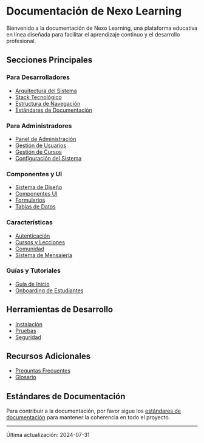 
# Documentación de Nexo Learning

Bienvenido a la documentación de Nexo Learning, una plataforma educativa en línea diseñada para facilitar el aprendizaje continuo y el desarrollo profesional.

## Secciones Principales

### Para Desarrolladores

- [Arquitectura del Sistema](architecture/overview.md)
- [Stack Tecnológico](tech/stack/TECHNOLOGY_STACK.md)
- [Estructura de Navegación](ESTRUCTURA_NAVEGACION.md)
- [Estándares de Documentación](DOCUMENTACION.md)

### Para Administradores

- [Panel de Administración](features/admin/administracion.md)
- [Gestión de Usuarios](features/users/README.md)
- [Gestión de Cursos](features/README.md)
- [Configuración del Sistema](features/admin/README.md)

### Componentes y UI

- [Sistema de Diseño](modules/design-system/index.md)
- [Componentes UI](modules/design-system/components/index.md)
- [Formularios](components/forms.md)
- [Tablas de Datos](components/tables.md)

### Características

- [Autenticación](features/authentication/README.md)
- [Cursos y Lecciones](features/README.md)
- [Comunidad](features/community/README.md)
- [Sistema de Mensajería](features/messaging/automated-messaging-system.md)

### Guías y Tutoriales

- [Guía de Inicio](guides/getting_started.md)
- [Onboarding de Estudiantes](guides/onboarding/student-onboarding.md)

## Herramientas de Desarrollo

- [Instalación](guides/getting_started.md)
- [Pruebas](testing/testing_documentation.md)
- [Seguridad](security/security_documentation.md)

## Recursos Adicionales

- [Preguntas Frecuentes](faq.md)
- [Glosario](glossary.md)

## Estándares de Documentación

Para contribuir a la documentación, por favor sigue los [estándares de documentación](DOCUMENTACION.md) para mantener la coherencia en todo el proyecto.

---

Última actualización: 2024-07-31
